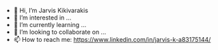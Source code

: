 - 👋 Hi, I’m Jarvis Kikivarakis
- 👀 I’m interested in ...
- 🌱 I’m currently learning ...
- 💞️ I’m looking to collaborate on ...
- 📫 How to reach me: https://www.linkedin.com/in/jarvis-k-a83175144/

<!---
JarvisKiki/JarvisKiki is a ✨ special ✨ repository because its `README.md` (this file) appears on your GitHub profile.
You can click the Preview link to take a look at your changes.
--->
